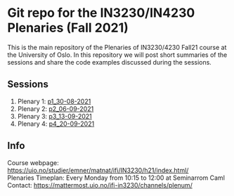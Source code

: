 # Git repo for the IN3230/IN4230 Plenaries (Fall 2021) #

This is the main repository of the Plenaries of IN3230/4230 Fall21 course at the
University of Oslo.
In this repository we will post short summaries of the sessions and share the
code examples discussed during the sessions.

## Sessions ##

  1. Plenary 1: [p1_30-08-2021](p1_30-08-2021/)
  2. Plenary 2: [p2_06-09-2021](p2_06-09-2021/)
  3. Plenary 3: [p3_13-09-2021](p3_13-09-2021/)
  4. Plenary 4: [p4_20-09-2021](p4_20-09-2021/)

## Info ##

Course webpage: <https://uio.no/studier/emner/matnat/ifi/IN3230/h21/index.html/>  
Plenaries Timeplan: Every Monday from 10:15 to 12:00 at Seminarrom Caml  
Contact: <https://mattermost.uio.no/ifi-in3230/channels/plenum/>
